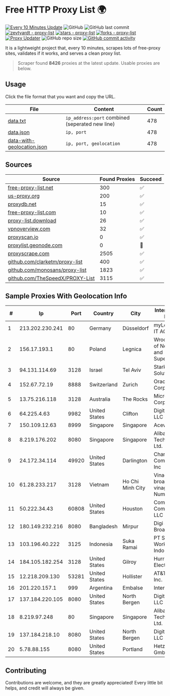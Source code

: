 
# Free HTTP Proxy List 🌍

[![Every 10 Minutes Update](https://github.com/mertguvencli/http-proxy-list/actions/workflows/main.yml/badge.svg?branch=main)](https://github.com/mertguvencli/http-proxy-list/actions/workflows/main.yml)
![GitHub](https://img.shields.io/github/license/mertguvencli/http-proxy-list)
![GitHub last commit](https://img.shields.io/github/last-commit/mertguvencli/http-proxy-list)
[![zevtyardt - proxy-list](https://img.shields.io/static/v1?label=zevtyardt&message=proxy-list&color=blue&logo=github)](https://github.com/zevtyardt/proxy-list "Go to GitHub repo")
[![stars - proxy-list](https://img.shields.io/github/stars/zevtyardt/proxy-list?style=social)](https://github.com/zevtyardt/proxy-list)
[![forks - proxy-list](https://img.shields.io/github/forks/zevtyardt/proxy-list?style=social)](https://github.com/zevtyardt/proxy-list)
[![Proxy Updater](https://github.com/zevtyardt/proxy-list/workflows/Proxy%20Updater/badge.svg)](https://github.com/zevtyardt/proxy-list/actions?query=workflow:"Proxy+Updater")
![GitHub repo size](https://img.shields.io/github/repo-size/zevtyardt/proxy-list)
[![GitHub commit activity](https://img.shields.io/github/commit-activity/m/zevtyardt/proxy-list?logo=commits)](https://github.com/zevtyardt/proxy-list/commits/main)

It is a lightweight project that, every 10 minutes, scrapes lots of free-proxy sites, validates if it works, and serves a clean proxy list.

> Scraper found **8426** proxies at the latest update. Usable proxies are below.

## Usage

Click the file format that you want and copy the URL.

|File|Content|Count|
|----|-------|-----|
|[data.txt](https://raw.githubusercontent.com/mertguvencli/http-proxy-list/main/proxy-list/data.txt)|`ip_address:port` combined (seperated new line)|478|
|[data.json](https://raw.githubusercontent.com/mertguvencli/http-proxy-list/main/proxy-list/data.json)|`ip, port`|478|
|[data-with-geolocation.json](https://raw.githubusercontent.com/mertguvencli/http-proxy-list/main/proxy-list/data-with-geolocation.json)|`ip, port, geolocation`|478|

## Sources

|Source|Found Proxies|Succeed|
|------|-------------|-------|
|[free-proxy-list.net](https://free-proxy-list.net)|300|✅|
|[us-proxy.org](https://www.us-proxy.org)|200|✅|
|[proxydb.net](http://proxydb.net)|15|✅|
|[free-proxy-list.com](https://free-proxy-list.com/?page=&port=&type%5B%5D=http&type%5B%5D=https&up_time=0&search=Search)|10|✅|
|[proxy-list.download](https://www.proxy-list.download/HTTP)|26|✅|
|[vpnoverview.com](https://vpnoverview.com/privacy/anonymous-browsing/free-proxy-servers)|32|✅|
|[proxyscan.io](https://www.proxyscan.io)|0|✅|
|[proxylist.geonode.com](https://proxylist.geonode.com/api/proxy-list?limit=300&page=1&sort_by=lastChecked&sort_type=desc&protocols=http,https)|0|🚫|
|[proxyscrape.com](https://api.proxyscrape.com/v2/?request=displayproxies&protocol=http&timeout=10000&country=all&ssl=all&anonymity=all)|2505|✅|
|[github.com/clarketm/proxy-list](https://raw.githubusercontent.com/clarketm/proxy-list/master/proxy-list-raw.txt)|400|✅|
|[github.com/monosans/proxy-list](https://raw.githubusercontent.com/monosans/proxy-list/main/proxies/http.txt)|1823|✅|
|[github.com/TheSpeedX/PROXY-List](https://raw.githubusercontent.com/TheSpeedX/PROXY-List/master/http.txt)|3115|✅|


## Sample Proxies With Geolocation Info

|#|Ip|Port|Country|City|Internet Service Provider|
|-|--|----|-------|----|-------------------------|
|1|213.202.230.241|80|Germany|Düsseldorf|myLoc managed IT AG|
|2|156.17.193.1|80|Poland|Legnica|Wroclaw Centre of Networking and Supercomputing|
|3|94.131.114.69|3128|Israel|Tel Aviv|Stark Industries Solutions LTD|
|4|152.67.72.19|8888|Switzerland|Zurich|Oracle Corporation|
|5|13.75.216.118|3128|Australia|The Rocks|Microsoft Corporation|
|6|64.225.4.63|9982|United States|Clifton|DigitalOcean, LLC|
|7|150.109.12.63|8999|Singapore|Singapore|Aceville Pte.ltd|
|8|8.219.176.202|8080|Singapore|Singapore|Alibaba (US) Technology Co., Ltd.|
|9|24.172.34.114|49920|United States|Darlington|Charter Communications Inc|
|10|61.28.233.217|3128|Vietnam|Ho Chi Minh City|Vinadata broadcast via vinagame AS Number|
|11|50.222.34.43|60808|United States|Houston|Comcast Cable Communications, LLC|
|12|180.149.232.216|8080|Bangladesh|Mirpur|Digi Jadoo Broadband Ltd|
|13|103.196.40.222|3125|Indonesia|Suka Ramai|PT Sarana Working Akses Indonesia|
|14|184.105.182.254|3128|United States|Gilroy|Hurricane Electric LLC|
|15|12.218.209.130|53281|United States|Hollister|AT&T Services, Inc.|
|16|201.220.157.1|999|Argentina|Embalse|Intercom SRL|
|17|137.184.220.105|8080|United States|North Bergen|DigitalOcean, LLC|
|18|8.219.97.248|80|Singapore|Singapore|Alibaba (US) Technology Co., Ltd.|
|19|137.184.218.10|8080|United States|North Bergen|DigitalOcean, LLC|
|20|5.78.88.155|8080|United States|Portland|Hetzner Online GmbH|



## Contributing

Contributions are welcome, and they are greatly appreciated! Every
little bit helps, and credit will always be given.


